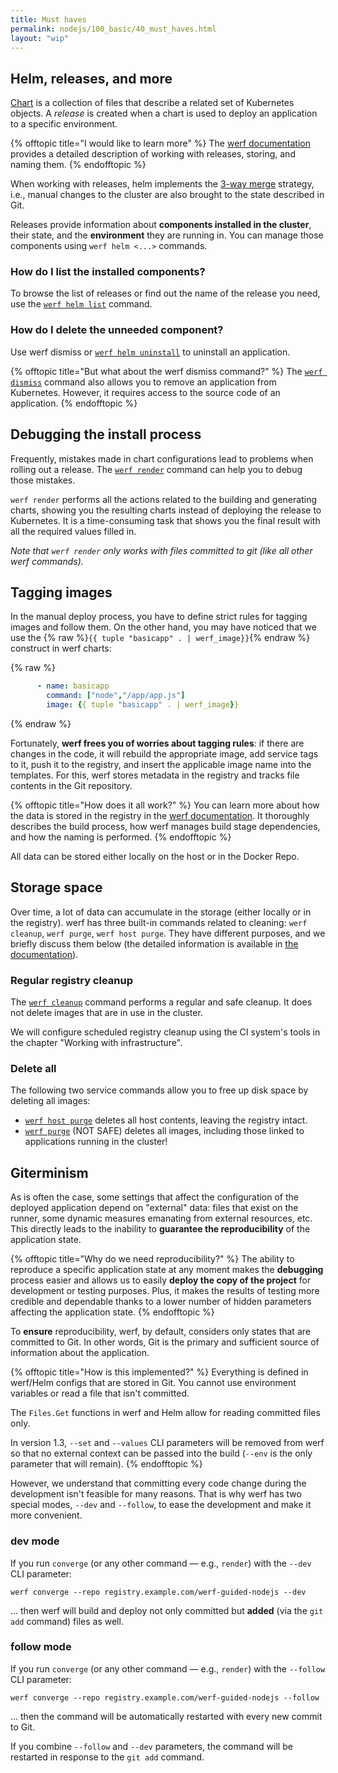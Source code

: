 ```yaml
---
title: Must haves
permalink: nodejs/100_basic/40_must_haves.html
layout: "wip"
---
```


## Helm, releases, and more

[Chart](https://helm.sh/docs/topics/charts/) is a collection of files that describe a related set of Kubernetes objects.  A _release_ is created when a chart is used to deploy an application to a specific environment.

{% offtopic title="I would like to learn more" %}
The [werf documentation](https://werf.io/documentation/advanced/helm/basics.html#release) provides a detailed description of working with releases, storing, and naming them.
{% endofftopic %}

When working with releases, helm implements the [3-way merge](https://helm.sh/docs/faq/#improved-upgrade-strategy-3-way-strategic-merge-patches) strategy, i.e., manual changes to the cluster are also brought to the state described in Git.

Releases provide information about **components installed in the cluster**, their state, and the **environment** they are running in. You can manage those components using `werf helm <...>` commands.

### How do I list the installed components?
To browse the list of releases or find out the name of the release you need, use the [`werf helm list`](https://werf.io/documentation/reference/cli/werf_helm_list.html) command.

### How do I delete the unneeded component?
Use werf dismiss or [`werf helm uninstall`](https://werf.io/documentation/reference/cli/werf_helm_uninstall.html) to uninstall an application.

{% offtopic title="But what about the werf dismiss command?" %}
The [`werf dismiss`](https://werf.io/documentation/reference/cli/werf_dismiss.html) command also allows you to remove an application from Kubernetes. However, it requires access to the source code of an application.
{% endofftopic %}

## Debugging the install process

Frequently, mistakes made in chart configurations lead to problems when rolling out a release. The [`werf render`](https://werf.io/documentation/reference/cli/werf_render.html) command can help you to debug those mistakes.

`werf render` performs all the actions related to the building and generating charts, showing you the resulting charts instead of deploying the release to Kubernetes. It is a time-consuming task that shows you the final result with all the required values filled in.

_Note that `werf render` only works with files committed to git (like all other werf commands)._

## Tagging images

In the manual deploy process, you have to define strict rules for tagging images and follow them. On the other hand, you may have noticed that we use the {% raw %}`{{ tuple "basicapp" . | werf_image}}`{% endraw %} construct in werf charts: 

{% raw %}
```yaml
      - name: basicapp
        command: ["node","/app/app.js"]
        image: {{ tuple "basicapp" . | werf_image}}
```
{% endraw %}

Fortunately, **werf frees you of worries about tagging rules**: if there are changes in the code, it will rebuild the appropriate image, add service tags to it, push it to the registry, and insert the applicable image name into the templates.  For this, werf stores metadata in the registry and tracks file contents in the Git repository. 

{% offtopic title="How does it all work?" %}
You can learn more about how the data is stored in the registry in the [werf documentation](https://werf.io/documentation/internals/stages_and_storage.html). It thoroughly describes the build process, how werf manages build stage dependencies, and how the naming is performed.
{% endofftopic %}

All data can be stored either locally on the host or in the Docker Repo.

## Storage space

Over time, a lot of data can accumulate in the storage (either locally or in the registry). werf has three built-in commands related to cleaning: `werf cleanup`, `werf purge`, `werf host purge`. They have different purposes, and we briefly discuss them below (the detailed information is available in [the documentation](https://werf.io/documentation/advanced/cleanup.html)).

### Regular registry cleanup

The [`werf cleanup`](https://ru.werf.io/documentation/reference/cli/werf_cleanup.html) command performs a regular and safe cleanup. It does not delete images that are in use in the cluster.

We will configure scheduled registry cleanup using the CI system's tools in the chapter "Working with infrastructure". 

### Delete all

The following two service commands allow you to free up disk space by deleting all images:

- [`werf host purge`](https://werf.io/documentation/reference/cli/werf_host_purge.html) deletes all host contents, leaving the registry intact.
- [`werf purge`](https://werf.io/documentation/reference/cli/werf_purge.html) (NOT SAFE) deletes all images, including those linked to applications running in the cluster!

## Giterminism

As is often the case, some settings that affect the configuration of the deployed application depend on "external" data: files that exist on the runner, some dynamic measures emanating from external resources, etc. This directly leads to the inability to **guarantee the reproducibility** of the application state.

{% offtopic title="Why do we need reproducibility?" %}
The ability to reproduce a specific application state at any moment makes the **debugging** process easier and allows us to easily **deploy the copy of the project** for development or testing purposes. Plus, it makes the results of testing more credible and dependable thanks to a lower number of hidden parameters affecting the application state.
{% endofftopic %}

To **ensure** reproducibility, werf, by default, considers only states that are committed to Git. In other words, Git is the primary and sufficient source of information about the application.

{% offtopic title="How is this implemented?" %}
Everything is defined in werf/Helm configs that are stored in Git. You cannot use environment variables or read a file that isn't committed.

The `Files.Get` functions in werf and Helm allow for reading committed files only.

In version 1.3, `--set` and `--values` CLI parameters will be removed from werf so that no external context can be passed into the build (`--env` is the only parameter that will remain).
{% endofftopic %}

However, we understand that committing every code change during the development isn't feasible for many reasons. That is why werf has two special modes, `--dev` and `--follow`, to ease the development and make it more convenient.

### dev mode

If you run `converge` (or any other command — e.g., `render`) with the `--dev` CLI parameter:

```shell
werf converge --repo registry.example.com/werf-guided-nodejs --dev
```

… then werf will build and deploy not only committed but **added** (via the `git add` command) files as well.

### follow mode 

If you run `converge` (or any other command — e.g., `render`) with the `--follow` CLI parameter:

```shell
werf converge --repo registry.example.com/werf-guided-nodejs --follow
```

… then the command will be automatically restarted with every new commit to Git.

If you combine `--follow` and `--dev` parameters, the command will be restarted in response to the `git add` command.

<div id="go-forth-button">
    <go-forth url="40_optimize.html" label="Speding up the build" framework="{{ page.label_framework }}" ci="{{ page.label_ci }}" guide-code="{{ page.guide_code }}" base-url="{{ site.baseurl }}"></go-forth>
</div>
